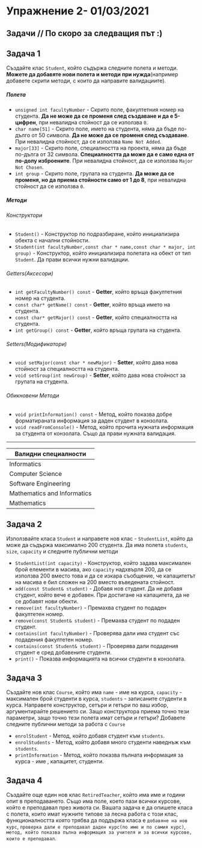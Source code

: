 # Упражнение 2- 01/03/2021

## Задачи // По скоро за следващия път :)

## Задача 1
Създайте клас `Student`, който съдържа следните полета и методи. **Можете да добавяте нови полета и методи при нужда**(например добавете скрити методи, с които да направите валидациите).
##### Полета

 * `unsigned int facultyNumber` - Скрито поле, факултетния номер на студента. **Да не може да се променя след създаване и да е 5-цифрен**, при невалидна стойност да се използва `0`. 
 * `char name[51]` - Скрито поле, името на студента, няма да бъде по-дълго от 50 символа. **Да не може да се променя след създаване**. При невалидна стойност, да се използва `Name Not Added`.
 * `major[33]` - Скрито поле, специалността на проекта, няма да бъде по-дълга от 32 символа. **Специалността да може да е само една от по-долу изброените**. При невалидна стойност, да се използва `Major Not Chosen`.
 * `int group` - Скрито поле, групата на студента. **Да може да се променя, но да приема стойности само от 1 до 8**, при невалидна стойност да се използва `0`.

##### Методи

###### Конструктори
 * `Student()` - Конструктор по подразбиране, който инициализира обекта с начални стойности.
 * `Student(int facultyNumber,const char * name,const char * major, int group)` - Конструктор, който инициализира полетата на обект от тип `Student`. Да прави всички нужни валидации.
 
###### Getters(Аксесори)

 * `int getFacultyNumber() const` - **Getter**, който връща факултетния номер на студента.
 * `const char* getName() const` - **Getter**, който връща името на студента.
 * `const char* getMajor() const` - **Getter**, който специалността на студента.
 * `int getGroup() const` - **Getter**, който връща групата на студента.

###### Setters(Модификатори)

 * `void setMajor(const char * newMajor)` - **Setter**, който дава нова стойност за специалността на студента.
 * `void setGroup(int newGroup)` - **Setter**, който дава нова стойност за групата на студента.

###### Обикновени Методи

 * `void printInformation() const` - Метод, който показва добре форматираната информация за даден студент в конзолата.
 * `void readFromConsole()` - Метод, който прочита нужната информация за студента от конзолата. Също да прави нужната валидация.


---
|Валидни специалности|
|---|
|Informatics|
|Computer Science|
|Software Engineering|
|Mathematics and Informatics|
|Mathematics|

## Задача 2
Използвайте класа `Student` и направете нов клас - `StudentList`, който да може да съдържа максимално 200 студента. Да има полета `students`, `size`, `capacity` и следните публични методи
 * `StudentList(int capacity)` - Конструктор, който задава максимален брой елементи в масива, ако `capacity` надхвърля 200, да се използва 200 вместо това и да се изкара съобщение, че капацитетът на масива е бил сложен на 200 вместо въведената стойност.
 * `add(const Student& student)` - Добавя нов студент. Да не добавя студент, който вече е добавен. При достигане на капацитета, да не се добавят нови обекти.
 * `remove(int facultyNumber)` - Премахва студент по подаден факултетен номер.
 * `remove(const Student& student)` - Премахва студент по подаден студент. 
 * `contains(int facultyNumber)` - Проверява дали има студент със подадения факултетен номер.
 * `contains(const Student& student)` - Проверява дали подадения студент е сред добавените студенти.
 * `print()` - Показва информацията на всички студенти в конзолата.
 
## Задача 3
Създайте нов клас `Course`, който има `name` - име на курса, `capacity` - максимален брой студенти в курса, `students` - записаните студенти в курса. Направете конструктор, сетъри и гетъри по ваш избор, аргументирайте решението си. Защо конструктора приема точно тези параметри, защо точно тези полета имат сетъри и гетъри?
Добавете следните публични методи за работа с `Course`
* `enrolStudent` - Метод, който добавя студент към `students`.
* `enrolStudents` - Метод, който добавя много студенти наведнъж към `students`.
* `printInformation` - Метод, който показва пълната информация за курса - име , капацитет, студенти.

## Задача 4
Създайте още един нов клас `RetiredTeacher`, който има име и години опит в преподаването. Също има поле, което пази всички курсове, който е преподавал през живота си. Вашата задача е да опишете класа с полета, които имат нужните типове за лесна работа с този клас, функционалността която трябва да поддържа класа е `добавяне на нов курс`, `проверка дали е преподавал даден курс(по име и по самия курс)`, `метод, който показва пълна информация за учителя и за всички курсове, които е преподавал`. 
